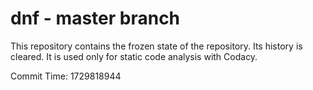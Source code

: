 # dnf - master branch

This repository contains the frozen state of the repository.
Its history is cleared. It is used only for static code
analysis with Codacy.

Commit Time: 1729818944